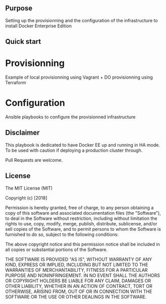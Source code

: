 Purpose
-------

Setting up the provisionning and the configuration of the infrastructure to install Docker Enterprise Edition

Quick start
-----------

# Provisionning

Example of local provisionning using Vagrant + DO provisionning using Terraform


# Configuration

Ansible playbooks to configure the provisionned infrastructure

Disclaimer
----------

This playbook is dedicated to have Docker EE up and running in HA mode.
To be used with caution if deploying a production cluster through.

Pull Requests are welcome.

License
-------

The MIT License (MIT)

Copyright (c) [2018]

Permission is hereby granted, free of charge, to any person obtaining a copy
of this software and associated documentation files (the "Software"), to deal
in the Software without restriction, including without limitation the rights
to use, copy, modify, merge, publish, distribute, sublicense, and/or sell
copies of the Software, and to permit persons to whom the Software is
furnished to do so, subject to the following conditions:

The above copyright notice and this permission notice shall be included in all
copies or substantial portions of the Software.

THE SOFTWARE IS PROVIDED "AS IS", WITHOUT WARRANTY OF ANY KIND, EXPRESS OR
IMPLIED, INCLUDING BUT NOT LIMITED TO THE WARRANTIES OF MERCHANTABILITY,
FITNESS FOR A PARTICULAR PURPOSE AND NONINFRINGEMENT. IN NO EVENT SHALL THE
AUTHORS OR COPYRIGHT HOLDERS BE LIABLE FOR ANY CLAIM, DAMAGES OR OTHER
LIABILITY, WHETHER IN AN ACTION OF CONTRACT, TORT OR OTHERWISE, ARISING FROM,
OUT OF OR IN CONNECTION WITH THE SOFTWARE OR THE USE OR OTHER DEALINGS IN THE
SOFTWARE.
